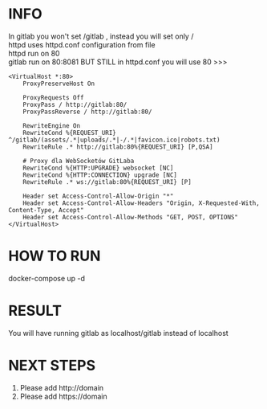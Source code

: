 # INFO
In gitlab you won't set /gitlab , instead you will set only /  
httpd uses httpd.conf configuration from file  
httpd run on 80  
gitlab run on 80:8081 BUT STILL in httpd.conf you will use 80 >>>  

```
<VirtualHost *:80>
    ProxyPreserveHost On

    ProxyRequests Off
    ProxyPass / http://gitlab:80/
    ProxyPassReverse / http://gitlab:80/

    RewriteEngine On
    RewriteCond %{REQUEST_URI} ^/gitlab/(assets/.*|uploads/.*|-/.*|favicon.ico|robots.txt)
    RewriteRule .* http://gitlab:80%{REQUEST_URI} [P,QSA]

    # Proxy dla WebSocketów GitLaba
    RewriteCond %{HTTP:UPGRADE} websocket [NC]
    RewriteCond %{HTTP:CONNECTION} upgrade [NC]
    RewriteRule .* ws://gitlab:80%{REQUEST_URI} [P]

    Header set Access-Control-Allow-Origin "*"
    Header set Access-Control-Allow-Headers "Origin, X-Requested-With, Content-Type, Accept"
    Header set Access-Control-Allow-Methods "GET, POST, OPTIONS"
</VirtualHost>
```

# HOW TO RUN
docker-compose up -d   


# RESULT
You will have running gitlab as localhost/gitlab instead of localhost  


# NEXT STEPS
1) Please add http://domain
2) Please add https://domain
